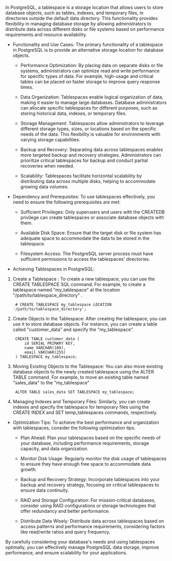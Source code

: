 In PostgreSQL, a tablespace is a storage location that allows users to store database objects, such as tables, indexes, and temporary files, in directories outside the default data directory. This functionality provides flexibility in managing database storage by allowing administrators to distribute data across different disks or file systems based on performance requirements and resource availability.

- Functionality and Use Cases: The primary functionality of a tablespace in PostgreSQL is to provide an alternative storage location for database objects. 

    - Performance Optimization: By placing data on separate disks or file systems, administrators can optimize read and write performance for specific types of data. For example, high-usage and critical tables can be placed on faster storage to improve query response times.

    - Data Organization: Tablespaces enable logical organization of data, making it easier to manage large databases. Database administrators can allocate specific tablespaces for different purposes, such as storing historical data, indexes, or temporary files.

    - Storage Management: Tablespaces allow administrators to leverage different storage types, sizes, or locations based on the specific needs of the data. This flexibility is valuable for environments with varying storage capabilities.

    - Backup and Recovery: Separating data across tablespaces enables more targeted backup and recovery strategies. Administrators can prioritize critical tablespaces for backup and conduct partial recoveries when needed.

    - Scalability: Tablespaces facilitate horizontal scalability by distributing data across multiple disks, helping to accommodate growing data volumes.

- Dependency and Prerequisites:
To use tablespaces effectively, you need to ensure the following prerequisites are met:

    - Sufficient Privileges: Only superusers and users with the CREATEDB privilege can create tablespaces or associate database objects with them.

    - Available Disk Space: Ensure that the target disk or file system has adequate space to accommodate the data to be stored in the tablespace.

    - Filesystem Access: The PostgreSQL server process must have sufficient permissions to access the tablespaces' directories.

- Achieving Tablespaces in PostgreSQL:

1. Create a Tablespace : To create a new tablespace, you can use the CREATE TABLESPACE SQL command. For example, to create a tablespace named "my_tablespace" at the location "/path/to/tablespace_directory" . 
 
        # CREATE TABLESPACE my_tablespace LOCATION '/path/to/tablespace_directory';

2. Create Objects in the Tablespace:  After creating the tablespace, you can use it to store database objects. For instance, you can create a table called "customer_data" and specify the "my_tablespace". 

        CREATE TABLE customer_data (
            id SERIAL PRIMARY KEY,
            name VARCHAR(100),
            email VARCHAR(255)
        ) TABLESPACE my_tablespace;

3. Moving Existing Objects to the Tablespace: You can also move existing database objects to the newly created tablespace using the ALTER TABLE command. For example, to move an existing table named "sales_data" to the "my_tablespace"

        ALTER TABLE sales_data SET TABLESPACE my_tablespace;

4. Managing Indexes and Temporary Files: Similarly, you can create indexes and specify the tablespace for temporary files using the CREATE INDEX and SET temp_tablespaces commands, respectively.

- Optimization Tips: To achieve the best performance and organization with tablespaces, consider the following optimization tips.

    - Plan Ahead: Plan your tablespaces based on the specific needs of your database, including performance requirements, storage capacity, and data organization.

    - Monitor Disk Usage: Regularly monitor the disk usage of tablespaces to ensure they have enough free space to accommodate data growth.

    - Backup and Recovery Strategy: Incorporate tablespaces into your backup and recovery strategy, focusing on critical tablespaces to ensure data continuity.

    - RAID and Storage Configuration: For mission-critical databases, consider using RAID configurations or storage technologies that offer redundancy and better performance.

    - Distribute Data Wisely: Distribute data across tablespaces based on access patterns and performance requirements, considering factors like read/write ratios and query frequency.

By carefully considering your database's needs and using tablespaces optimally, you can effectively manage PostgreSQL data storage, improve performance, and ensure scalability for your applications.

